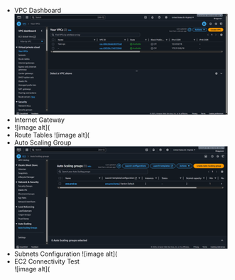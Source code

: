 - VPC Dashboard
  ![image alt](https://github.com/Bhagyavan8050/AWS-VPC-Prod/blob/a3815bfe1e24b2b8e0fe89fe8ca38a080991eee1/docs/VPCDashBoard.png)
- Internet Gateway
- ![image alt](
- Route Tables
  ![image alt](
- Auto Scaling Group  
  ![image alt](https://github.com/Bhagyavan8050/AWS-VPC-Prod/blob/00c408059e904de297fe83ceeb9a957f0c8270f7/docs/ASG.png)
- Subnets Configuration
  ![image alt](
- EC2 Connectivity Test  
  ![image alt](
